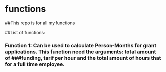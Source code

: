 # functions
##This repo is for all my functions 

##List of functions:
### Function 1: Can be used to calculate Person-Months for grant applications. This function need the arguments: total amount of ###funding, tarif per hour and the total amount of hours that for a full time employee.
